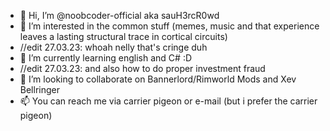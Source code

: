 - 👋 Hi, I’m @noobcoder-official aka sauH3rcR0wd
- 👀 I’m interested in the common stuff (memes, music and that experience leaves a lasting structural trace in cortical circuits)
- //edit 27.03.23: whoah nelly that's cringe duh 
- 🌱 I’m currently learning english and C# :D
- //edit 27.03.23: and also how to do proper investment fraud
- 💞️ I’m looking to collaborate on Bannerlord/Rimworld Mods and Xev Bellringer
- 📫 You can reach me via carrier pigeon or e-mail (but i prefer the carrier pigeon)
